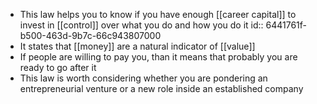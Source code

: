 - This law helps you to know if you have enough [[career capital]] to invest in [[control]] over what you do and how you do it
  id:: 6441761f-b500-463d-9b7c-66c943807000
- It states that [[money]] are a natural indicator of [[value]]
- If people are willing to pay you, than it means that probably you are ready to go after it
- This law is worth considering whether you are pondering an entrepreneurial venture or a new role inside an established company